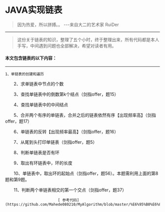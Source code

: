 # JAVA实现链表
> 因为热爱，所以拼搏。。   ---来自大二的艺术家   RuiDer
------------------
> 这份关于链表的知识，整理了五个小时，终于整理出来，所有代码都是本人手写，中间遇到问题也全部解决，希望对读者有用。

#### 本文包含链表的以下内容：
---------------------------------------

    
    1、单链表的创建和遍历

　　2、求单链表中节点的个数

　　3、查找单链表中的倒数第k个结点（剑指offer，题15）

　　4、查找单链表中的中间结点

　　5、合并两个有序的单链表，合并之后的链表依然有序【出现频率高】（剑指offer，题17）

　　6、单链表的反转【出现频率最高】（剑指offer，题16）

　　7、从尾到头打印单链表（剑指offer，题5）

　　8、判断单链表是否有环

　　9、取出有环链表中，环的长度

　　10、单链表中，取出环的起始点（剑指offer，题56）。本题需利用上面的第8题和第9题。

　　11、判断两个单链表相交的第一个交点（剑指offer，题37）
  
                            [ 参考代码](https://github.com/Mahede080210/MyAlgorithm/blob/master/%E6%95%B0%E6%8D%AE%E7%BB%93%E6%9E%84/%E9%93%BE%E8%A1%A8/JavaCode/MyLinkedList.java)
